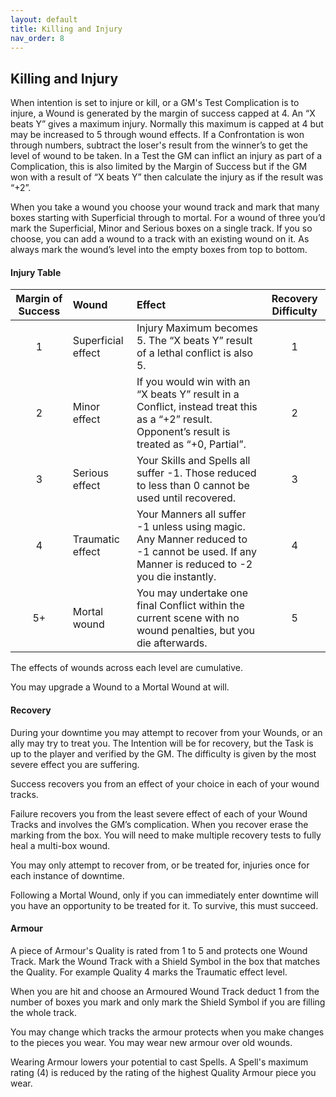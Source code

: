 ```yaml
---
layout: default
title: Killing and Injury
nav_order: 8
---
```

## Killing and Injury

When intention is set to injure or kill, or a GM's Test Complication is to injure, a Wound is generated by the margin of success capped at 4.  An “X beats Y” gives a maximum injury. Normally this maximum is capped at 4 but may be increased to 5 through wound effects. If a Confrontation is won through numbers, subtract the loser's result from the winner’s to get the level of wound to be taken. In a Test the GM can inflict an injury as part of a Complication, this is also limited by the Margin of Success but if the GM won with a result of “X beats Y” then calculate the injury as if the result was “+2”.

When you take a wound you choose your wound track and mark that many boxes starting with Superficial through to mortal. For a wound of three you’d mark the Superficial, Minor and Serious boxes on a single track. If you so choose, you can add a wound to a track with an existing wound on it. As always mark the wound’s level into the empty boxes from top to bottom.

#### **Injury Table**

|Margin of Success |Wound |Effect |Recovery Difficulty |
|:---:|:---|:---|:---:|
|1 | Superficial effect | Injury Maximum becomes 5. The “X beats Y” result of a lethal conflict is also 5. |1 |
|2 | Minor effect |If you would win with an “X beats Y” result in a Conflict, instead treat this as a “+2” result. Opponent’s result is treated as “+0, Partial”. |2 |
|3 | Serious effect |Your Skills and Spells all suffer -1. Those reduced to less than 0 cannot be used until recovered. |3 |
|4 | Traumatic effect |Your Manners all suffer -1 unless using magic. Any Manner reduced to -1 cannot be used. If any Manner is reduced to -2 you die instantly. |4 |
|5+ | Mortal wound |You may undertake one final Conflict within the current scene with no wound penalties, but you die afterwards. |5 |

The effects of wounds across each level are cumulative.

You may upgrade a Wound to a Mortal Wound at will. 

#### **Recovery**

During your downtime you may attempt to recover from your Wounds, or an ally may try to treat you. The Intention will be for recovery, but the Task is up to the player and verified by the GM. The difficulty is given by the most severe effect you are suffering.

Success recovers you from an effect of your choice in each of your wound tracks.

Failure recovers you from the least severe effect of each of your Wound Tracks and involves the GM’s complication. When you recover erase the marking from the box. You will need to make multiple recovery tests to fully heal a multi-box wound.

You may only attempt to recover from, or be treated for, injuries once for each instance of downtime.

Following a Mortal Wound, only if you can immediately enter downtime will you have an opportunity to be treated for it. To survive, this must succeed.

#### **Armour**

A piece of Armour's Quality is rated from 1 to 5 and protects one Wound Track. Mark the Wound Track with a Shield Symbol in the box that matches the Quality. For example Quality 4 marks the Traumatic effect level.

When you are hit and choose an Armoured Wound Track deduct 1 from the number of boxes you mark and only mark the Shield Symbol if you are filling the whole track.

You may change which tracks the armour protects when you make changes to the pieces you wear. You may wear new armour over old wounds.

Wearing Armour lowers your potential to cast Spells. A Spell's maximum rating (4) is reduced by the rating of the highest Quality Armour piece you wear.
